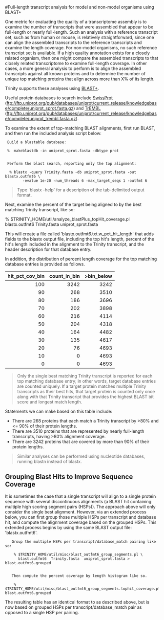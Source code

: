#Full-length transcript analysis for model and non-model organisms using BLAST+

One metric for evaluating the quality of a transcriptome assembly is to examine the number of transcripts that were assembled that appear to be full-length or nearly full-length.  Such an analysis with a reference transcript set, such as from human or mouse, is relatively straightforward, since one can align the assembled transcripts to the reference transcripts and examine the length coverage.  For non-model organisms, no such reference transcript set is available. If a high quality annotation exists for a closely related organism, then one might compare the assembled transcripts to that closely related transcriptome to examine full-length coverage. In other cases, a more general analysis to perform is to align the assembled transcripts against all known proteins and to determine the number of unique top matching proteins that align across more than X% of its length.

Trinity supports these analyses using [BLAST+](ftp://ftp.ncbi.nlm.nih.gov/blast/executables/blast+/LATEST/).  

Useful protein databases to search include [SwissProt](ftp://ftp.uniprot.org/pub/databases/uniprot/current_release/knowledgebase/complete/uniprot_sprot.fasta.gz) (<ftp://ftp.uniprot.org/pub/databases/uniprot/current_release/knowledgebase/complete/uniprot_sprot.fasta.gz>) and [TrEMBL](ftp://ftp.uniprot.org/pub/databases/uniprot/current_release/knowledgebase/complete/uniprot_trembl.fasta.gz) (<ftp://ftp.uniprot.org/pub/databases/uniprot/current_release/knowledgebase/complete/uniprot_trembl.fasta.gz>).

To examine the extent of top-matching BLAST alignments, first run BLAST, and then run the included analysis script below:

     Build a blastable database:
     
     %  makeblastdb -in uniprot_sprot.fasta -dbtype prot
     
     
     Perform the blast search, reporting only the top alignment:
     
      % blastx -query Trinity.fasta -db uniprot_sprot.fasta -out blastx.outfmt6 \
            -evalue 1e-20 -num_threads 6 -max_target_seqs 1 -outfmt 6



>Type 'blastx -help' for a description of the tab-delimited output format.

Next, examine the percent of the target being aligned to by the best matching Trinity transcript, like so:

   % $TRINITY_HOME/util/analyze_blastPlus_topHit_coverage.pl blastx.outfmt6 Trinity.fasta uniprot_sprot.fasta

This will create a file called 'blastx.outfmt6.txt.w_pct_hit_length' that adds fields to the blastx output file, including the top hit's length, percent of the hit's length included in the alignment to the Trinity transcript, and the header description for that database entry.  

In addition, the distribution of percent length coverage for the top matching database entries is provided as follows.  

|hit_pct_cov_bin|count_in_bin|>bin_below|
|--------------:|-----------:|---------:|
|100 |3242    |3242|
|90  |268 |3510|
|80  |186 |3696|
|70  |202 |3898|
|60  |216 |4114|
|50  |204 |4318|
|40  |164 |4482|
|30  |135 |4617|
|20  |76  |4693|
|10  |0   |4693|
|0   |0   |4693|



>Only the single best matching Trinity transcript is reported for each top matching database entry; in other words, target database entries are counted uniquely. If a target protein matches multiple Trinity transcripts as their best hits, that target protein is counted only once along with that Trinity transcript that provides the highest BLAST bit score and longest match length.  

Statements we can make based on this table include:

- There are 268 proteins that each match a Trinity transcript by >80% and <= 90% of their protein lengths.
- There are 3510 proteins that are represented by nearly full-length transcripts, having >80% alignment coverage.
- There are 3242 proteins that are covered by more than 90% of their protein lengths.


>Similar analyses can be performed using nucleotide databases, running blastn instead of blastx.  


## Grouping Blast Hits to Improve Sequence Coverage

It is sometimes the case that a single transcript will align to a single protein sequence with several discontinuous alignments (a BLAST hit containing multiple high scoring segment pairs (HSPs)).  The approach above will only consider the single best alignment.  However, via an extended process below, you can first group those multiple HSPs per transcript and database hit, and compute the alignment coverage based on the grouped HSPs.  This extended process begins by using the same BLAST output file: 'blastx.outfmt6'.

       Group the multiple HSPs per transcript/database_match pairing like so:

        % $TRINITY_HOME/util/misc/blast_outfmt6_group_segments.pl \
          blast.outfmt6  Trinity.fasta  uniprot_sprot.fasta > blast.outfmt6.grouped


       Then compute the percent coverage by length histogram like so.

        % $TRINITY_HOME/util/misc/blast_outfmt6_group_segments.tophit_coverage.pl blast.outfmt6.grouped

The resulting table has an identical format to as described above, but is now based on grouped HSPs per transcript/database_match pair as opposed to a single HSP per pairing.

